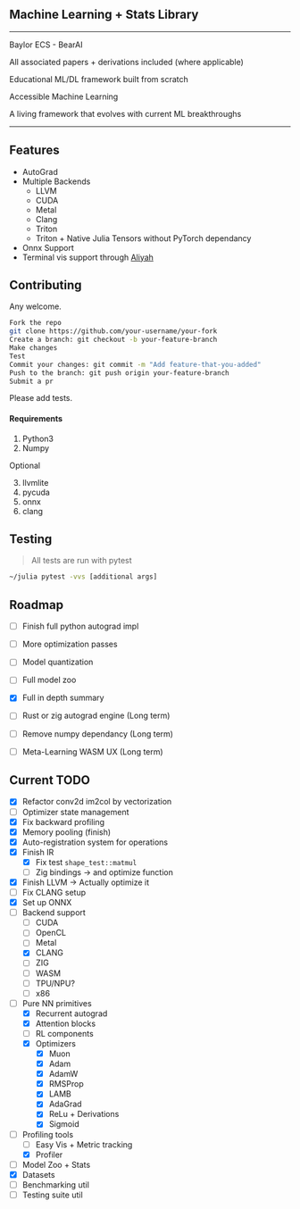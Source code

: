 ## Machine Learning + Stats Library 

---
Baylor ECS - BearAI

All associated papers + derivations included (where applicable)

Educational ML/DL framework built from scratch

Accessible Machine Learning

A living framework that evolves with current ML breakthroughs

---

## Features 

- AutoGrad
- Multiple Backends
    - LLVM 
    - CUDA
    - Metal
    - Clang 
    - Triton
    - Triton + Native Julia Tensors without PyTorch dependancy
- Onnx Support 
- Terminal vis support through [Aliyah](https://github.com/lovechants/Aliyah/tree/main)

## Contributing 
Any welcome.
```bash
Fork the repo
git clone https://github.com/your-username/your-fork
Create a branch: git checkout -b your-feature-branch
Make changes
Test 
Commit your changes: git commit -m "Add feature-that-you-added"
Push to the branch: git push origin your-feature-branch
Submit a pr
```
Please add tests.

#### Requirements
1. Python3
2. Numpy

Optional

3. llvmlite
4. pycuda
5. onnx 
6. clang 

## Testing 

> All tests are run with pytest

```bash
~/julia pytest -vvs [additional args]
```

## Roadmap
- [ ] Finish full python autograd impl 
- [ ] More optimization passes 
- [ ] Model quantization 
- [ ] Full model zoo 
- [X] Full in depth summary
- [ ] Rust or zig autograd engine (Long term)
- [ ] Remove numpy dependancy (Long term)
- [ ] Meta-Learning WASM UX (Long term)


## Current TODO
- [X] Refactor conv2d im2col by vectorization
- [ ] Optimizer state management
- [X] Fix backward profiling 
- [X] Memory pooling (finish)
- [X] Auto-registration system for operations
- [x] Finish IR 
    - [X] Fix test `shape_test::matmul`
    - [ ] Zig bindings -> and optimize function 
- [x] Finish LLVM -> Actually optimize it  
- [ ] Fix CLANG setup
- [x] Set up ONNX 
- [ ] Backend support 
    - [ ] CUDA 
    - [ ] OpenCL 
    - [ ] Metal 
    - [x] CLANG 
    - [ ] ZIG 
    - [ ] WASM 
    - [ ] TPU/NPU?
    - [ ] x86
- [ ] Pure NN primitives  
    - [X] Recurrent autograd 
    - [X] Attention blocks
    - [ ] RL components
    - [x] Optimizers 
        - [x] Muon 
        - [x] Adam 
        - [x] AdamW 
        - [x] RMSProp 
        - [x] LAMB 
        - [x] AdaGrad
        - [x] ReLu + Derivations 
        - [x] Sigmoid 
- [ ] Profiling tools 
    - [ ] Easy Vis + Metric tracking 
    - [x] Profiler
- [ ] Model Zoo + Stats
- [X] Datasets
- [ ] Benchmarking util
- [ ] Testing suite util
